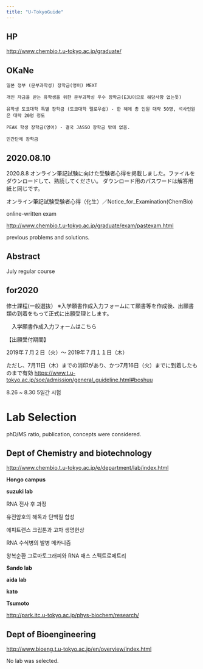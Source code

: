 ```yaml
---
title: "U-TokyoGuide"
---
```



HP
---

http://www.chembio.t.u-tokyo.ac.jp/graduate/


OKaNe
---


    일본 정부 (문부과학성) 장학금(영어) MEXT
    
    개인 자금을 받는 유학생을 위한 문부과학성 우수 장학금(EJU이므로 해당사항 없는듯)
    
    유학생 도쿄대학 특별 장학금 (도쿄대학 펠로우쉽) - 한 해에 총 인원 대략 50명, 석사인원은 대략 20명 정도
    
    PEAK 학생 장학금(영어) - 결국 JASSO 장학금 밖에 없음.
    
    민간단체 장학금

2020.08.10
---

2020.8.8
オンライン筆記試験に向けた受験者心得を掲載しました。ファイルをダウンロードして、熟読してください。
ダウンロード用のパスワードは解答用紙と同じです。

オンライン筆記試験受験者心得（化生）／Notice_for_Examination(ChemBio)

online-written exam


http://www.chembio.t.u-tokyo.ac.jp/graduate/exam/pastexam.html

previous problems and solutions.


Abstract
---

July regular course

for2020
---
修士課程(一般選抜）
※入学願書作成入力フォームにて願書等を作成後、出願書類の到着をもって正式に出願受理とします。

　入学願書作成入力フォームはこちら

【出願受付期間】

2019年７月２日（火）～ 2019年７月１１日（木）

ただし、7月11日（木）までの消印があり、かつ7月16日（火）までに到着したものまで有効
<https://www.t.u-tokyo.ac.jp/soe/admission/general_guideline.html#boshuu>


8.26 ~  8.30 5일간 시험

Lab Selection
===

phD/MS ratio, publication, concepts were considered.

Dept of Chemistry and biotechnology
---

http://www.chembio.t.u-tokyo.ac.jp/e/department/lab/index.html

**Hongo campus**

**suzuki lab**

RNA 전사 후 과정

유전암호의 해독과 단백질 합성

에피트랜스 크립톤과 고차 생명현상

RNA 수식병의 발병 메카니즘

왕복순환 그로마토그래피와 RNA 매스 스펙트로메트리


**Sando lab**

**aida lab**

**kato**

**Tsumoto**

http://park.itc.u-tokyo.ac.jp/phys-biochem/research/



Dept of Bioengineering
---

http://www.bioeng.t.u-tokyo.ac.jp/en/overview/index.html

No lab was selected.
